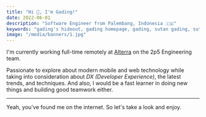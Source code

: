 ```yaml
---
title: "Hi 👋, I'm Gading!"
date: 2022-06-01
description: "Software Engineer from Palembang, Indonesia 🇮🇩"
keywords: "gading's hideout, gading homepage, gading, sutan gading, sutan gading fadhillah nasution, sutan, sutanlab, gading.dev, gading dev, gading's website, gading website"
image: "/media/banners/1.jpg"
---
```


I'm currently working full-time remotely at [Alterra](https://alterra.id) on the 2p5 Engineering team.

Passionate to explore about modern mobile and web technology while taking into consideration about *DX (Developer Experience)*, the latest trends, and techniques. And also, I would be a fast learner in doing new things and building good teamwork either.

---

Yeah, you've found me on the internet. So let's take a look and enjoy.
